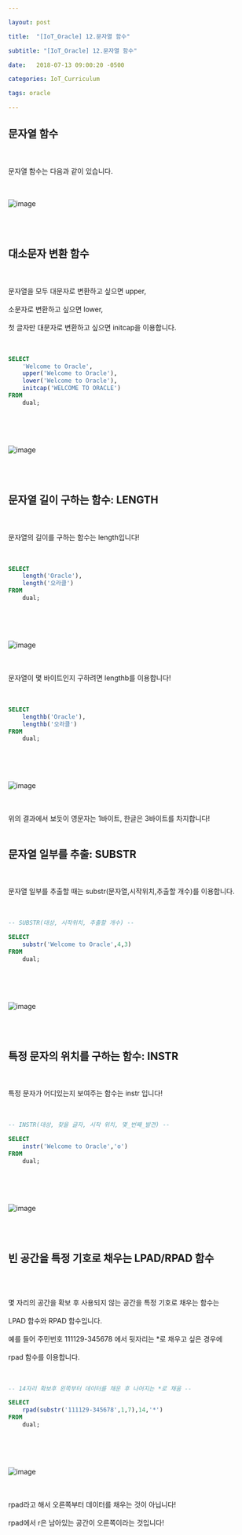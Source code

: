 ```yaml
---

layout: post

title:  "[IoT_Oracle] 12.문자열 함수"

subtitle: "[IoT_Oracle] 12.문자열 함수"

date:   2018-07-13 09:00:20 -0500

categories: IoT_Curriculum

tags: oracle

---
```

## 문자열 함수

<br>
<br>
문자열 함수는 다음과 같이 있습니다.
<br>
<br>
<br>

![image](/image/Oracle_image/Oracle_image_72.png)

<br>
<br>

## 대소문자 변환 함수

<br>
<br>
문자열을 모두 대문자로 변환하고 싶으면 upper,
<br>
<br>
소문자로 변환하고 싶으면 lower,
<br>
<br>
첫 글자만 대문자로 변환하고 싶으면 initcap을 이용합니다.
<br>
<br>
<br>

```sql
SELECT
    'Welcome to Oracle',
    upper('Welcome to Oracle'), 
    lower('Welcome to Oracle'), 
    initcap('WELCOME TO ORACLE') 
FROM
    dual;
```

<br>
<br>
<br>

![image](/image/Oracle_image/Oracle_image_65.png)

<br>
<br>

## 문자열 길이 구하는 함수: LENGTH

<br>
<br>
문자열의 길이를 구하는 함수는 length입니다!
<br>
<br>
<br>

```sql
SELECT
    length('Oracle'),
    length('오라클')
FROM
    dual;
```

<br>
<br>
<br>

![image](/image/Oracle_image/Oracle_image_66.png)

<br>
<br>
문자열이 몇 바이트인지 구하려면 lengthb를 이용합니다!
<br>
<br>
<br>

```sql
SELECT
    lengthb('Oracle'),
    lengthb('오라클')
FROM
    dual;
```

<br>
<br>
<br>

![image](/image/Oracle_image/Oracle_image_67.png)

<br>
<br>
위의 결과에서 보듯이 영문자는 1바이트, 한글은 3바이트를 차지합니다!
<br>
<br>

## 문자열 일부를 추출: SUBSTR

<br>
<br>
문자열 일부를 추출할 때는 substr(문자열,시작위치,추출할 개수)를 이용합니다.
<br>
<br>
<br>

```sql
-- SUBSTR(대상, 시작위치, 추출할 개수) --

SELECT
    substr('Welcome to Oracle',4,3)
FROM
    dual;
```

<br>
<br>
<br>

![image](/image/Oracle_image/Oracle_image_68.png)

<br>
<br>

## 특정 문자의 위치를 구하는 함수: INSTR

<br>
<br>
특정 문자가 어디있는지 보여주는 함수는 instr 입니다!
<br>
<br>
<br>

```sql
-- INSTR(대상, 찾을 글자, 시작 위치, 몇_번째_발견) --

SELECT
    instr('Welcome to Oracle','o')
FROM
    dual;
```

<br>
<br>
<br>

![image](/image/Oracle_image/Oracle_image_69.png)

<br>
<br>

## 빈 공간을 특정 기호로 채우는 LPAD/RPAD 함수

<br>
<br>

몇 자리의 공간을 확보 후 사용되지 않는 공간을 특정 기호로 채우는 함수는
<br>
<br>
LPAD 함수와 RPAD 함수입니다.
<br>
<br>
예를 들어 주민번호 111129-345678 에서 뒷자리는 *로 채우고 싶은 경우에
<br>
<br>
rpad 함수를 이용합니다.
<br>
<br>
<br>

```sql
-- 14자리 확보후 왼쪽부터 데이터를 채운 후 나머지는 *로 채움 --

SELECT
    rpad(substr('111129-345678',1,7),14,'*') 
FROM
    dual;
```

<br>
<br>
<br>

![image](/image/Oracle_image/Oracle_image_70.png)

<br>
<br>
rpad라고 해서 오른쪽부터 데이터를 채우는 것이 아닙니다!
<br>
<br>
rpad에서 r은 남아있는 공간이 오른쪽이라는 것입니다!
